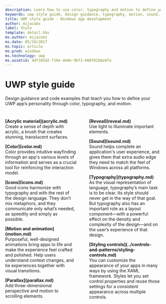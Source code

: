 ```yaml
---
description: Learn how to use color, typography and motion to define your UWP app’s personality with Windows Dev Center UWP style guide.
keywords: uwp style guide, design guidance, typography, motion, sound, motion, app development
title: UWP style guide - Windows app development
author: mijacobs
label: Style
template: detail.hbs
ms.author: mijacobs
ms.date: 05/19/2017
ms.topic: article
ms.prod: windows
ms.technology: uwp
ms.assetid: 4df395d2-f10e-4e0e-9bf2-660f82b8a9fa
---
```

# UWP style guide

<link rel="stylesheet" href="https://az835927.vo.msecnd.net/sites/uwp/Resources/css/custom.css"> 

<p>Design guidance and code examples that teach you how to define your UWP app’s personality through color, typography, and motion.</p>

<div style="column-count: 2; column-gap: 40px; margin-top: 40px;">

<div style="-webkit-column-break-inside: avoid; page-break-inside: avoid; break-inside: avoid;">
   <p style="margin-top: 0px; padding-top: 0px;"><b>[Acrylic material](acrylic.md)</b><br/>
   Create a sense of depth with acrylic, a brush that creates stunning, translucent surfaces.</p>
</div>

<div style="-webkit-column-break-inside: avoid; page-break-inside: avoid; break-inside: avoid;">
   <p><b>[Color](color.md)</b><br/>
   Color provides intuitive wayfinding through an app's various levels of information and serves as a crucial tool for reinforcing the interaction model.</p>
</div>
<div style="-webkit-column-break-inside: avoid; page-break-inside: avoid; break-inside: avoid;">
   <p><b>[Icons](icons.md)</b><br/>
   Good icons harmonize with typography and with the rest of the design language. They don’t mix metaphors, and they communicate only what’s needed, as speedily and simply as possible.</p>

</div>
  <div style="-webkit-column-break-inside: avoid; page-break-inside: avoid; break-inside: avoid;">
   <p><b>[Motion and animation](motion.md)</b><br/>
   Purposeful, well-designed animations bring apps to life and make the experience feel crafted and polished. Help users understand context changes, and tie experiences together with visual transitions.</p>
  </div>
  
  <div style="-webkit-column-break-inside: avoid; page-break-inside: avoid; break-inside: avoid;">
   <p><b>[Parallax](parallax.md)</b><br/>
   Add three-dimensional perspective and motion to scrolling elements. </p>
  </div>  
  
  <div style="-webkit-column-break-inside: avoid; page-break-inside: avoid; break-inside: avoid;">
   <p><b>[Reveal](reveal.md)</b><br/>
   Use light to illuminate important elements. </p>
  </div>    
  
 <div style="-webkit-column-break-inside: avoid; page-break-inside: avoid; break-inside: avoid;">
   <p><b>[Sound](sound.md)</b><br/>
   Sound helps complete an application's user experience, and gives them that extra audio edge they need to match the feel of Windows across all platforms.</p>
  </div>

  <div style="-webkit-column-break-inside: avoid; page-break-inside: avoid; break-inside: avoid;">
   <p><b>[Typography](typography.md)</b><br/>
   As the visual representation of language, typography’s main task is to be clear. Its style should never get in the way of that goal. But typography also has an important role as a layout component—with a powerful effect on the density and complexity of the design—and on the user’s experience of that design.</p>
  </div>  
  
  <div style="-webkit-column-break-inside: avoid; page-break-inside: avoid; break-inside: avoid;">
   <p><b>[Styling controls](../controls-and-patterns/styling-controls.md)</b><br/>
   You can customize the appearance of your apps in many ways by using the XAML framework. Styles let you set control properties and reuse those settings for a consistent appearance across multiple controls.</p>
  </div>  
  

</div>



